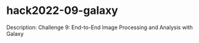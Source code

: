 # hack2022-09-galaxy
Description: Challenge 9: End-to-End Image Processing and Analysis with Galaxy
